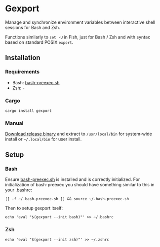 # Gexport
Manage and synchronize environment variables between interactive shell sessions for Bash and Zsh.

Functions similarly to `set -U` in Fish, just for Bash / Zsh and with syntax based on
standard POSIX `export`.


## Installation
### Requirements
- Bash: [bash-preexec.sh](https://github.com/rcaloras/bash-preexec)
- Zsh: -

### Cargo
```shell
cargo install gexport
```

### Manual
[Download release binary](https://github.com/Flachz/gexport/releases/latest) and extract to `/usr/local/bin`
for system-wide install or `~/.local/bin` for user install.

## Setup
### Bash
Ensure [bash-preexec.sh](https://github.com/rcaloras/bash-preexec) is installed and is
correctly initialized. For initialization of bash-preexec you should have something similar
to this in your .bashrc:
```shell
[[ -f ~/.bash-preexec.sh ]] && source ~/.bash-preexec.sh
```

Then to setup gexport itself:
```shell
echo 'eval "$(gexport --init bash)"' >> ~/.bashrc
```

### Zsh
```shell
echo 'eval "$(gexport --init zsh)"' >> ~/.zshrc
```